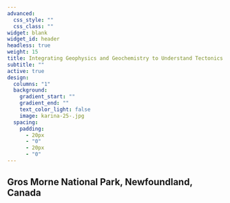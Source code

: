 ```yaml
---
advanced:
  css_style: ""
  css_class: ""
widget: blank
widget_id: header
headless: true
weight: 15
title: Integrating Geophysics and Geochemistry to Understand Tectonics
subtitle: ""
active: true
design:
  columns: "1"
  background:
    gradient_start: ""
    gradient_end: ""
    text_color_light: false
    image: karina-25-.jpg
  spacing:
    padding:
      - 20px
      - "0"
      - 20px
      - "0"
---
```

##
##
##
##
##
##
## Gros Morne National Park, Newfoundland, Canada